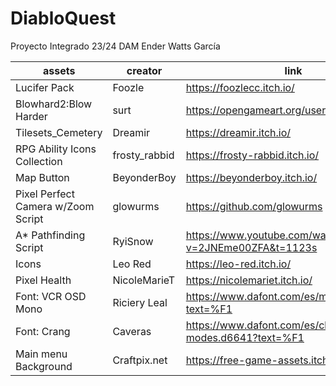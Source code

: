 # DiabloQuest
Proyecto Integrado 23/24 DAM
Ender Watts García

| assets                             | creator       | link                                                 |
| ---------------------------------- | ------------- | ---------------------------------------------------- |
| Lucifer Pack                       | Foozle        | https://foozlecc.itch.io/                            |
| Blowhard2:Blow Harder              | surt          | https://opengameart.org/users/surt                   |
| Tilesets_Cemetery                  | Dreamir       | https://dreamir.itch.io/                             |
| RPG Ability Icons Collection       | frosty_rabbid | https://frosty-rabbid.itch.io/                       |
| Map Button                         | BeyonderBoy   | https://beyonderboy.itch.io/                         |
| Pixel Perfect Camera w/Zoom Script | glowurms      | https://github.com/glowurms                          |
| A* Pathfinding Script              | RyiSnow       | https://www.youtube.com/watch?v=2JNEme00ZFA&t=1123s  |
| Icons                              | Leo Red       | https://leo-red.itch.io/                             |
| Pixel Health                       | NicoleMarieT  | https://nicolemariet.itch.io/                        |
| Font: VCR OSD Mono                 | Riciery Leal  | https://www.dafont.com/es/mrmanet.d5509?text=%F1     |
| Font: Crang                        | Caveras       | https://www.dafont.com/es/cliff-modes.d6641?text=%F1 |
| Main menu Background               | Craftpix.net  | https://free-game-assets.itch.io/                    |